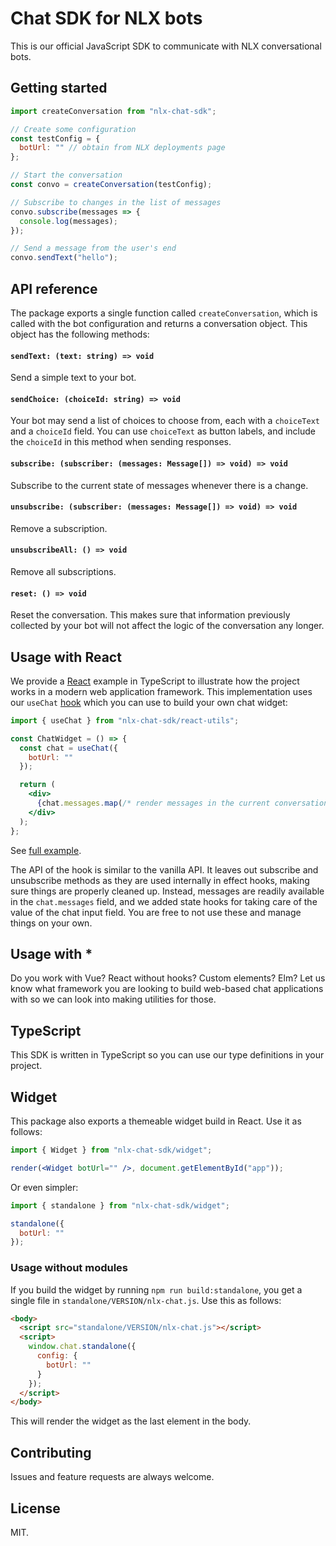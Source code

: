 # Chat SDK for NLX bots

This is our official JavaScript SDK to communicate with NLX conversational bots.

## Getting started

```js
import createConversation from "nlx-chat-sdk";

// Create some configuration
const testConfig = {
  botUrl: "" // obtain from NLX deployments page
};

// Start the conversation
const convo = createConversation(testConfig);

// Subscribe to changes in the list of messages
convo.subscribe(messages => {
  console.log(messages);
});

// Send a message from the user's end
convo.sendText("hello");
```

## API reference

The package exports a single function called `createConversation`, which is called with the bot configuration and returns a conversation object. This object has the following methods:

#### `sendText: (text: string) => void`

Send a simple text to your bot.

#### `sendChoice: (choiceId: string) => void`

Your bot may send a list of choices to choose from, each with a `choiceText` and a `choiceId` field. You can use `choiceText` as button labels, and include the `choiceId` in this method when sending responses.

#### `subscribe: (subscriber: (messages: Message[]) => void) => void`

Subscribe to the current state of messages whenever there is a change.

#### `unsubscribe: (subscriber: (messages: Message[]) => void) => void`

Remove a subscription.

#### `unsubscribeAll: () => void`

Remove all subscriptions.

#### `reset: () => void`

Reset the conversation. This makes sure that information previously collected by your bot will not affect the logic of the conversation any longer.

## Usage with React

We provide a [React](https://reactjs.org/) example in TypeScript to illustrate how the project works in a modern web application framework. This implementation uses our `useChat` [hook](https://reactjs.org/docs/hooks-intro.html) which you can use to build your own chat widget:

```jsx
import { useChat } from "nlx-chat-sdk/react-utils";

const ChatWidget = () => {
  const chat = useChat({
    botUrl: ""
  });

  return (
    <div>
      {chat.messages.map(/* render messages in the current conversation */)}
    </div>
  );
};
```

See [full example](examples/with-react.tsx).

The API of the hook is similar to the vanilla API. It leaves out subscribe and unsubscribe methods as they are used internally in effect hooks, making sure things are properly cleaned up. Instead, messages are readily available in the `chat.messages` field, and we added state hooks for taking care of the value of the chat input field. You are free to not use these and manage things on your own.

## Usage with \*

Do you work with Vue? React without hooks? Custom elements? Elm? Let us know what framework you are looking to build web-based chat applications with so we can look into making utilities for those.

## TypeScript

This SDK is written in TypeScript so you can use our type definitions in your project.

## Widget

This package also exports a themeable widget build in React. Use it as follows:

```jsx
import { Widget } from "nlx-chat-sdk/widget";

render(<Widget botUrl="" />, document.getElementById("app"));
```

Or even simpler:

```jsx
import { standalone } from "nlx-chat-sdk/widget";

standalone({
  botUrl: ""
});
```

### Usage without modules

If you build the widget by running `npm run build:standalone`, you get a single file in `standalone/VERSION/nlx-chat.js`. Use this as follows:

```html
<body>
  <script src="standalone/VERSION/nlx-chat.js"></script>
  <script>
    window.chat.standalone({
      config: {
        botUrl: ""
      }
    });
  </script>
</body>
```

This will render the widget as the last element in the body.

## Contributing

Issues and feature requests are always welcome.

## License

MIT.

